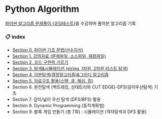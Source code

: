 # Python Algorithm

[파이썬 알고리즘 문제풀이 (코딩테스트)](https://www.inflearn.com/course/%ED%8C%8C%EC%9D%B4%EC%8D%AC-%EC%95%8C%EA%B3%A0%EB%A6%AC%EC%A6%98-%EB%AC%B8%EC%A0%9C%ED%92%80%EC%9D%B4-%EC%BD%94%EB%94%A9%ED%85%8C%EC%8A%A4%ED%8A%B8)를 수강하며 풀어본 알고리즘 기록

### 📋 index
- [Section 0. 파이썬 기초 문법(선수지식)](./docs/Section_0.md)
- [Section 1. 강의자료 (문제파일, 소스파일, 채점파일)](https://www.inflearn.com/course/%ED%8C%8C%EC%9D%B4%EC%8D%AC-%EC%95%8C%EA%B3%A0%EB%A6%AC%EC%A6%98-%EB%AC%B8%EC%A0%9C%ED%92%80%EC%9D%B4-%EC%BD%94%EB%94%A9%ED%85%8C%EC%8A%A4%ED%8A%B8)
- [Section 2. 코드 구현력 기르기](./docs/Section_2.md)
- [Section 3. 탐색&시뮬레이션 (string, 1차원, 2차원 리스트 탐색)](./docs/Section_3.md)
- [Section 4. 이분탐색(결정알고리즘)&그리디 알고리즘](./docs/Section_4.md)
- [Section 5. 자료구조 활용(스택, 큐, 해쉬, 힙)](./docs/Section_5.md)
- Section 6. 완전탐색 (백트래킹, 상태트리와 CUT EDGE)-DFS(깊이우선탐색) 기초
- Section 7. 깊이/넓이 우선 탐색 (DFS/BFS) 활용
- Section 8. Dynamic Programming (동적계획법)
- Section 9. 블록 게임 만들기 (총 7회) : 시뮬레이션 (격자탐색과 DFS 활용)
<!-- - [Section 6. 완전탐색 (백트래킹, 상태트리와 CUT EDGE)-DFS(깊이우선탐색) 기초](./docs/Section_6.md)
- [Section 7. 깊이/넓이 우선 탐색 (DFS/BFS) 활용](./docs/Section_7.md)
- [Section 8. Dynamic Programming (동적계획법)](./docs/Section_8.md)
- [Section 9. 블록 게임 만들기 (총 7회) : 시뮬레이션 (격자탐색과 DFS 활용)](./docs/Section_9.md) -->
